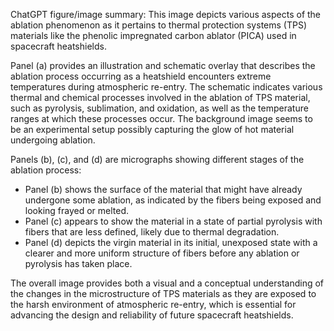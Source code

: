 ChatGPT figure/image summary: This image depicts various aspects of the ablation phenomenon as it pertains to thermal protection systems (TPS) materials like the phenolic impregnated carbon ablator (PICA) used in spacecraft heatshields.

Panel (a) provides an illustration and schematic overlay that describes the ablation process occurring as a heatshield encounters extreme temperatures during atmospheric re-entry. The schematic indicates various thermal and chemical processes involved in the ablation of TPS material, such as pyrolysis, sublimation, and oxidation, as well as the temperature ranges at which these processes occur. The background image seems to be an experimental setup possibly capturing the glow of hot material undergoing ablation.

Panels (b), (c), and (d) are micrographs showing different stages of the ablation process:
- Panel (b) shows the surface of the material that might have already undergone some ablation, as indicated by the fibers being exposed and looking frayed or melted.
- Panel (c) appears to show the material in a state of partial pyrolysis with fibers that are less defined, likely due to thermal degradation.
- Panel (d) depicts the virgin material in its initial, unexposed state with a clearer and more uniform structure of fibers before any ablation or pyrolysis has taken place.

The overall image provides both a visual and a conceptual understanding of the changes in the microstructure of TPS materials as they are exposed to the harsh environment of atmospheric re-entry, which is essential for advancing the design and reliability of future spacecraft heatshields.